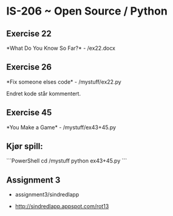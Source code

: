 IS-206 ~ Open Source / Python
=============================



<h2>Exercise 22</h2>
*What Do You Know So Far?*
 - /ex22.docx



<h2>Exercise 26</h2>
*Fix someone elses code*
- /mystuff/ex22.py

Endret kode står kommentert.



<h2>Exercise 45</h2>
*You Make a Game*
- /mystuff/ex43+45.py

<h2>Kjør spill:</h2>
```PowerShell
    cd /mystuff
    python ex43+45.py
```


<h2>Assignment 3</h2>

- assignment3/sindredlapp

- http://sindredlapp.appspot.com/rot13
